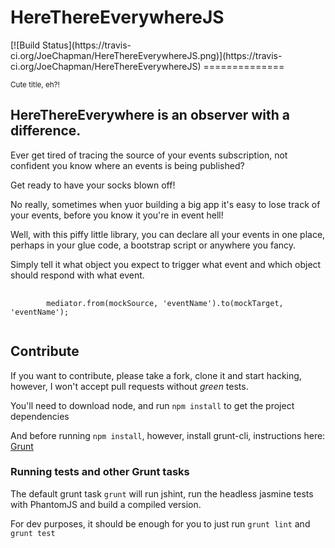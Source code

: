 <h1>HereThereEverywhereJS</h1> [![Build Status](https://travis-ci.org/JoeChapman/HereThereEverywhereJS.png)](https://travis-ci.org/JoeChapman/HereThereEverywhereJS)
==============

<small>Cute title, eh?!</small>

<h2>HereThereEverywhere is an observer with a difference.</h2>

<p>Ever get tired of tracing the source of your events subscription, not confident you know where an events is being published?</p>

<p>Get ready to have your socks blown off!</p>

<p>No really, sometimes when yuor building a big app it's easy to lose track of your events, before you know it you're in event hell!</p>

<p>Well, with this piffy little library, you can declare all your events in one place, perhaps in your glue code, a bootstrap script or anywhere you fancy.</p>

<p>Simply tell it what object you expect to trigger what event and which object should respond with what event.</p>

<pre>
	<code>
		mediator.from(mockSource, 'eventName').to(mockTarget, 'eventName');
	</code>
</pre>

<h2>Contribute</h2>

<p>If you want to contribute, please take a fork, clone it and start hacking, however, I won't accept pull requests without <em>green</em> tests.</p>

<aside>
	<p>You'll need to download node, and run <code>npm install</code> to get the project dependencies</p>
	<p>And before running <code>npm install</code>, however, install grunt-cli, instructions here: <a href="">Grunt</a></p>
</aside>

<h3>Running tests and other Grunt tasks</h3>
<p>The default grunt task <code>grunt</code> will run jshint, run the headless jasmine tests with PhantomJS and build a compiled version.</p>
<p>For dev purposes, it should be enough for you to just run <code>grunt lint</code> and <code>grunt test</code>




